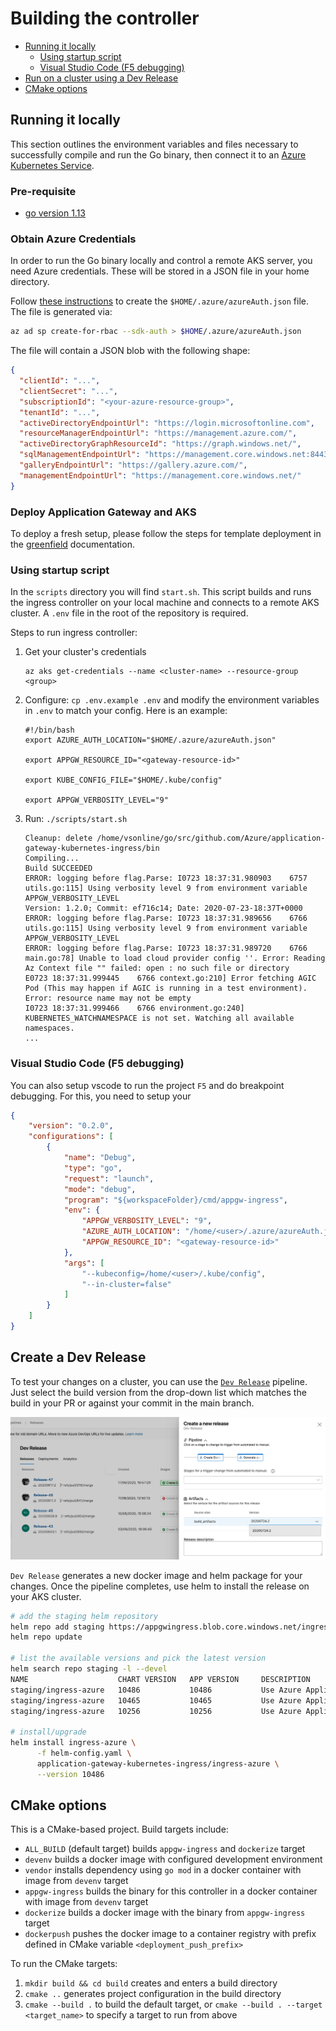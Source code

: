 # Building the controller

* [Running it locally](#running-it-locally)
    * [Using startup script](#using-startup-script)
    * [Visual Studio Code (F5 debugging)](#visual-studio-code-f5-debugging)
* [Run on a cluster using a Dev Release](#create-a-dev-release)
* [CMake options](#cmake-options)

## Running it locally

This section outlines the environment variables and files necessary to successfully compile and run the Go binary, then connect it to an [Azure Kubernetes Service](https://docs.microsoft.com/en-us/azure/aks/intro-kubernetes).

### Pre-requisite
* [go version 1.13](https://golang.org/dl/)

### Obtain Azure Credentials

In order to run the Go binary locally and control a remote AKS server, you need Azure credentials. These will be stored in a JSON file in your home directory.

Follow [these instructions](https://docs.microsoft.com/en-us/dotnet/api/overview/azure/containerinstance?view=azure-dotnet#authentication) to create the `$HOME/.azure/azureAuth.json` file. The file is generated via:

```bash
az ad sp create-for-rbac --sdk-auth > $HOME/.azure/azureAuth.json
```

The file will contain a JSON blob with the following shape:

```json
{
  "clientId": "...",
  "clientSecret": "...",
  "subscriptionId": "<your-azure-resource-group>",
  "tenantId": "...",
  "activeDirectoryEndpointUrl": "https://login.microsoftonline.com",
  "resourceManagerEndpointUrl": "https://management.azure.com/",
  "activeDirectoryGraphResourceId": "https://graph.windows.net/",
  "sqlManagementEndpointUrl": "https://management.core.windows.net:8443/",
  "galleryEndpointUrl": "https://gallery.azure.com/",
  "managementEndpointUrl": "https://management.core.windows.net/"
}
```

### Deploy Application Gateway and AKS
To deploy a fresh setup, please follow the steps for template deployment in the [greenfield](../setup/install-new.md) documentation.

### Using startup script

In the `scripts` directory you will find `start.sh`. This script builds and runs the ingress controller on your local machine and connects to a remote AKS cluster. A `.env` file in the root of the repository is required.

Steps to run ingress controller:

1. Get your cluster's credentials
    ```
    az aks get-credentials --name <cluster-name> --resource-group <group>
    ```
1. Configure: `cp .env.example .env` and modify the environment variables in `.env` to match your config. Here is an example:
    ```
    #!/bin/bash
    export AZURE_AUTH_LOCATION="$HOME/.azure/azureAuth.json"

    export APPGW_RESOURCE_ID="<gateway-resource-id>"

    export KUBE_CONFIG_FILE="$HOME/.kube/config"

    export APPGW_VERBOSITY_LEVEL="9"
    ```
1. Run: `./scripts/start.sh`
    ```
    Cleanup: delete /home/vsonline/go/src/github.com/Azure/application-gateway-kubernetes-ingress/bin
    Compiling...
    Build SUCCEEDED
    ERROR: logging before flag.Parse: I0723 18:37:31.980903    6757 utils.go:115] Using verbosity level 9 from environment variable APPGW_VERBOSITY_LEVEL
    Version: 1.2.0; Commit: ef716c14; Date: 2020-07-23-18:37T+0000
    ERROR: logging before flag.Parse: I0723 18:37:31.989656    6766 utils.go:115] Using verbosity level 9 from environment variable APPGW_VERBOSITY_LEVEL
    ERROR: logging before flag.Parse: I0723 18:37:31.989720    6766 main.go:78] Unable to load cloud provider config ''. Error: Reading Az Context file "" failed: open : no such file or directory
    E0723 18:37:31.999445    6766 context.go:210] Error fetching AGIC Pod (This may happen if AGIC is running in a test environment). Error: resource name may not be empty
    I0723 18:37:31.999466    6766 environment.go:240] KUBERNETES_WATCHNAMESPACE is not set. Watching all available namespaces.
    ...
    ```

### Visual Studio Code (F5 debugging)
You can also setup vscode to run the project `F5` and do breakpoint debugging. For this, you need to setup your
```json
{
    "version": "0.2.0",
    "configurations": [
        {
            "name": "Debug",
            "type": "go",
            "request": "launch",
            "mode": "debug",
            "program": "${workspaceFolder}/cmd/appgw-ingress",
            "env": {
                "APPGW_VERBOSITY_LEVEL": "9",
                "AZURE_AUTH_LOCATION": "/home/<user>/.azure/azureAuth.json",
                "APPGW_RESOURCE_ID": "<gateway-resource-id>"
            },
            "args": [
                "--kubeconfig=/home/<user>/.kube/config",
                "--in-cluster=false"
            ]
        }
    ]
}
```

## Create a Dev Release
To test your changes on a cluster, you can use the [`Dev Release`](https://dev.azure.com/azure/application-gateway-kubernetes-ingress/_release?_a=releases&view=mine&definitionId=12) pipeline. Just select the build version from the drop-down list which matches the build in your PR or against your commit in the main branch.

![dev release pipeline](../images/dev-release.png)

`Dev Release` generates a new docker image and helm package for your changes. Once the pipeline completes, use helm to install the release on your AKS cluster.
```bash
# add the staging helm repository
helm repo add staging https://appgwingress.blob.core.windows.net/ingress-azure-helm-package-staging/
helm repo update

# list the available versions and pick the latest version
helm search repo staging -l --devel
NAME                    CHART VERSION   APP VERSION     DESCRIPTION                                       
staging/ingress-azure   10486           10486           Use Azure Application Gateway as the ingress fo...
staging/ingress-azure   10465           10465           Use Azure Application Gateway as the ingress fo...
staging/ingress-azure   10256           10256           Use Azure Application Gateway as the ingress fo...

# install/upgrade
helm install ingress-azure \
      -f helm-config.yaml \
      application-gateway-kubernetes-ingress/ingress-azure \
      --version 10486
```

## CMake options

This is a CMake-based project. Build targets include:

- `ALL_BUILD` (default target) builds `appgw-ingress` and `dockerize` target
- `devenv` builds a docker image with configured development environment
- `vendor` installs dependency using `go mod` in a docker container with image from `devenv` target
- `appgw-ingress` builds the binary for this controller in a docker container with image from `devenv` target
- `dockerize` builds a docker image with the binary from `appgw-ingress` target
- `dockerpush` pushes the docker image to a container registry with prefix defined in CMake variable `<deployment_push_prefix>`

To run the CMake targets:

1. `mkdir build && cd build` creates and enters a build directory
2. `cmake ..` generates project configuration in the build directory
3. `cmake --build .` to build the default target,
    or `cmake --build . --target <target_name>` to specify a target to run from above
